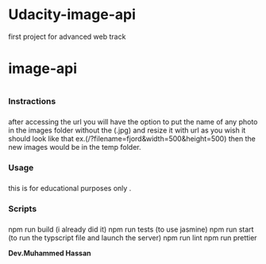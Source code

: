 # Udacity-image-api
 first project for advanced web track

# image-api <h1>

### Instractions <h3>
after accessing the url you will have the option to put the name of any photo in the images folder without the (.jpg) and resize it with url as you wish
it should look like that ex.(/?filename=fjord&width=500&height=500) then the new images would be in the temp folder.
### Usage <h3>
this is for educational purposes only .

### Scripts <h3>
npm run build (i already did it)
npm run tests (to use jasmine)
npm run start (to run the typscript file and launch the server)
npm run lint
npm run prettier

**Dev.Muhammed Hassan**

